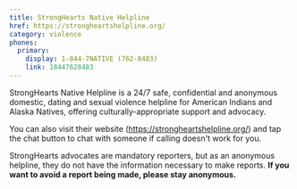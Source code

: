 ```yaml
---
title: StrongHearts Native Helpline
href: https://strongheartshelpline.org/
category: violence
phones:
  primary:
    display: 1-844-7NATIVE (762-8483)
    link: 18447628483
---
```


StrongHearts Native Helpline is a 24/7 safe, confidential and anonymous domestic, dating and sexual violence helpline for American Indians and Alaska Natives, offering culturally-appropriate support and advocacy.

You can also visit their website (<https://strongheartshelpline.org/>) and tap the chat button to chat with someone if calling doesn't work for you.

StrongHearts advocates are mandatory reporters, but as an anonymous helpline, they do not have the information necessary to make reports. **If you want to avoid a report being made, please stay anonymous.**
